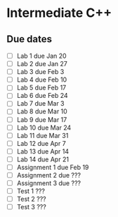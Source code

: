 # Intermediate C++

## Due dates

- [ ] Lab 1 due Jan 20
- [ ] Lab 2 due Jan 27
- [ ] Lab 3 due Feb 3
- [ ] Lab 4 due Feb 10
- [ ] Lab 5 due Feb 17
- [ ] Lab 6 due Feb 24
- [ ] Lab 7 due Mar 3
- [ ] Lab 8 due Mar 10
- [ ] Lab 9 due Mar 17
- [ ] Lab 10 due Mar 24
- [ ] Lab 11 due Mar 31
- [ ] Lab 12 due Apr 7
- [ ] Lab 13 due Apr 14
- [ ] Lab 14 due Apr 21
- [ ] Assignment 1 due Feb 19
- [ ] Assignment 2 due ???
- [ ] Assignment 3 due ???
- [ ] Test 1 ???
- [ ] Test 2 ???
- [ ] Test 3 ??? 
